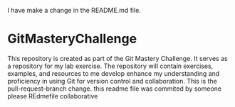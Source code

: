 I have make a change in the README.md file.
# GitMasteryChallenge
This repository is created as part of the Git Mastery Challenge. It serves as a repository for my lab exercise. The repository will contain exercises, examples, and resources to me develop enhance my understanding and proficiency in using Git for version control and collaboration.
This is the pull-request-branch change.
this readme file was commited by someone please
REdmefile collaborative

